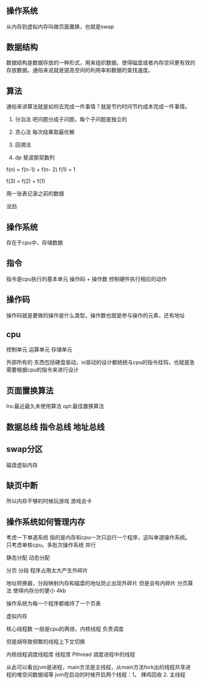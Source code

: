 # 
## 操作系统

从内存到虚拟内存叫做页面置换，也就是swap

## 数据结构
数据结构是数据存放的一种形式，用来组织数据，使得磁盘或者内存空间更有效的存放数据。通俗来说就是提高空间的利用率和数据的查找速度。

## 算法

通俗来讲算法就是如何去完成一件事情？就是节约时间节约成本完成一件事情。

1. 分治法
吧问题分成子问题，每个子问题是独立的

2. 贪心法
每次结果取最优解

3. 回溯法

4. dp
斐波那契数列

f(n) = f(n-1) + f(n- 2)
f(1) = 1

f(3) = f(2) + f(1)

用一张表记录之前的数据 


没劲


## 操作系统

存在于cpu中，存储数据

## 指令

指令是cpu执行的基本单元
操作码 + 操作数 
控制硬件执行相应的动作

## 操作码

操作码就是要做的操作是什么类型，操作数也就是参与操作的元素，还有地址

## cpu

控制单元
运算单元
存储单元

外部所有的 东西包括硬盘驱动，io驱动的设计都统统与cpu的指令挂钩，也就是急需要根据cpu的指令来进行设计

## 页面置换算法
lru:最近最久未使用算法
opt:最佳置换算法 

## 数据总线 指令总线 地址总线

## swap分区
磁盘虚拟内存

## 缺页中断
所以内存不够的时候玩游戏 游戏会卡

## 操作系统如何管理内存
考虑一下单道系统
指的是内存和cpu一次只运行一个程序，这叫单道操作系统。只考虑单核cpu。多批次操作系统 并行 

静态分配 动态分配

分页 分段
程序占用太大产生外碎片

地址转换器，分段映射内存和磁盘的地址防止出现外碎片 但是会有内碎片
分页算法 使得内存分的更小 4kb

操作系统为每一个程序都维持了一个页表

虚拟内存


核心线程数 一般是cpu的两倍，内核线程 负责调度

但是胡导致频繁的线程上下文切换

内核线程调度线程库 线程库 Pthread  调度进程中的线程

 从此可以看出jvm是进程，main方法是主线程，从main方法fork出的线程共享进程的堆空间数据域等
 jvm在启动的时候开启两个线程：1。 辣鸡回收 2. 主线程
